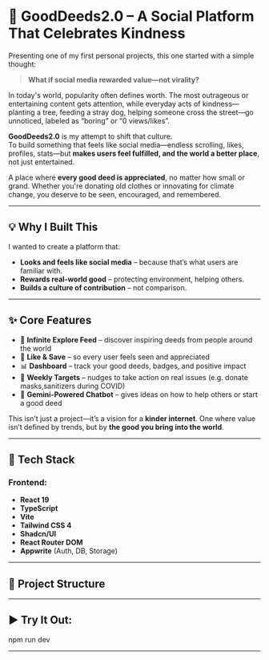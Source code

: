 # 📘 GoodDeeds2.0 – A Social Platform That Celebrates Kindness

Presenting one of my first personal projects, this one started with a simple thought:  
> **What if social media rewarded value—not virality?**

In today's world, popularity often defines worth. The most outrageous or entertaining content gets attention, while everyday acts of kindness—planting a tree, feeding a stray dog, helping someone cross the street—go unnoticed, labeled as “boring” or “0 views/likes”.

**GoodDeeds2.0** is my attempt to shift that culture.  
To build something that feels like social media—endless scrolling, likes, profiles, stats—but **makes users feel fulfilled, and the world a better place**, not just entertained.

A place where **every good deed is appreciated**, no matter how small or grand. Whether you're donating old clothes or innovating for climate change, you deserve to be seen, encouraged, and remembered.

---

## 💡 Why I Built This

I wanted to create a platform that:

- **Looks and feels like social media** – because that’s what users are familiar with.
- **Rewards real-world good** – protecting environment, helping others.
- **Builds a culture of contribution** – not comparison.

---

## ✨ Core Features

- 🔁 **Infinite Explore Feed** – discover inspiring deeds from people around the world
- 💬 **Like & Save** – so every user feels seen and appreciated
- 📊 **Dashboard** – track your good deeds, badges, and positive impact
- 🎯 **Weekly Targets** – nudges to take action on real issues (e.g. donate masks,sanitizers during COVID)
- 🧠 **Gemini-Powered Chatbot** – gives ideas on how to help others or start a good deed

This isn’t just a project—it’s a vision for a **kinder internet**. One where value isn’t defined by trends, but by **the good you bring into the world**.

---

## 🚀 Tech Stack

### Frontend:
- **React 19**
- **TypeScript**
- **Vite**
- **Tailwind CSS 4**
- **Shadcn/UI**
- **React Router DOM**
- **Appwrite** (Auth, DB, Storage)

---

## 📁 Project Structure


---

## ▶️ Try It Out:
npm run dev



---


